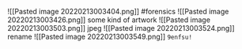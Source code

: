 ![[Pasted image 20220213003404.png]]
#forensics 
![[Pasted image 20220213003426.png]]
some kind of artwork
![[Pasted image 20220213003503.png]]
jpeg
![[Pasted image 20220213003524.png]]
rename
![[Pasted image 20220213003549.png]]
`9enfsu!`